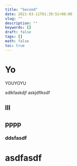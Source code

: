 ```yaml
---
title: "Second"
date: 2021-03-11T01:39:51+08:00
slug: ""
description: ""
keywords: []
draft: false
tags: []
math: false
toc: true
---
```

# Yo 
YOUYOYU

sdlkfaskdjf
askjdflksdf


## lll



## pppp


### ddsfasdf

# asdfasdf
